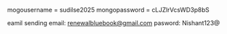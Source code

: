 mogousername = sudilse2025
mongopassword = cLJZlrVcsWD3p8bS

eamil sending
email: renewalbluebook@gmail.com
pasword: Nishant123@